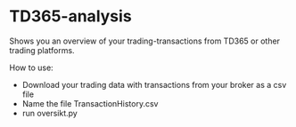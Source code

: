 # TD365-analysis
Shows you an overview of your trading-transactions from TD365 or other trading platforms.

How to use:
- Download your trading data with transactions from your broker as a csv file
- Name the file TransactionHistory.csv
- run oversikt.py
